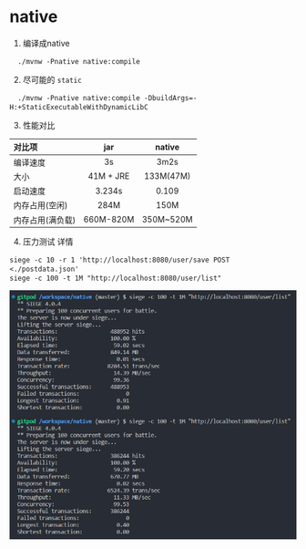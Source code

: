 # native
1. 编译成native
```
  ./mvnw -Pnative native:compile
```

2. 尽可能的 `static`
```
  ./mvnw -Pnative native:compile -DbuildArgs=-H:+StaticExecutableWithDynamicLibC
```

3. 性能对比

| 对比项 | jar | native |
| :---   | :---:    | :---:   |
|  编译速度 |  3s   | 3m2s |
|  大小 | 41M + JRE    | 133M(47M)  |
| 启动速度  | 3.234s    |  0.109 |
| 内存占用(空闲)  | 284M    | 150M  |
| 内存占用(满负载)  | 660M-820M    | 350M~520M  |

4. 压力测试 详情

```
siege -c 10 -r 1 'http://localhost:8080/user/save POST <./postdata.json'
siege -c 100 -t 1M "http://localhost:8080/user/list"
```

![image](./native.png)

